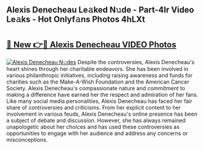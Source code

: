 ## Alexis Denecheau Le𝚊ked N𝚞de - Part-4Ir Video Le𝚊ks - Hot Onlyf𝚊ns Photos 4hLXt

# <h2><a href="http://ab69779.deff.icu/?id=Alexis+Denecheau">🔗 New 👉🔴 Alexis Denecheau VIDEO Photos</a></h2>

[![Alexis Denecheau N𝚞des](https://i.imgur.com/rIISA9y.gif)](http://ab69779.deff.icu/?id=Alexis+Denecheau)
Despite the controversies, Alexis Denecheau's heart shines through her charitable endeavors. She has been involved in various philanthropic initiatives, including raising awareness and funds for charities such as the Make-A-Wish Foundation and the American Cancer Society. Alexis Denecheau's compassionate nature and commitment to making a difference have earned her the respect and admiration of her fans. Like many social media personalities, Alexis Denecheau has faced her fair share of controversies and criticisms. From her explicit content to her involvement in various feuds, Alexis Denecheau's online presence has been a subject of debate and discussion. However, she has always remained unapologetic about her choices and has used these controversies as opportunities to engage with her audience and address any concerns or misconceptions.
